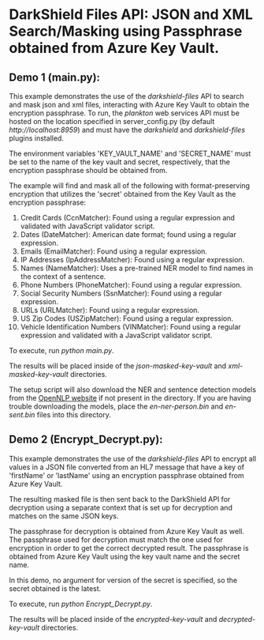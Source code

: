# DarkShield Files API: JSON and XML Search/Masking using Passphrase obtained from Azure Key Vault.
## Demo 1 (main.py):
This example demonstrates the use of the *darkshield-files* API to search and mask json
and xml files, interacting with Azure Key Vault to obtain the encryption passphrase. To run, the *plankton* web services API must be hosted on 
the location specified in server_config.py (by default *http://localhost:8959*) and must have the *darkshield* and *darkshield-files* plugins 
installed.

The environment variables 'KEY_VAULT_NAME' and 'SECRET_NAME' must be set to the name of
the key vault and secret, respectively, that the encryption passphrase should be obtained from.

The example will find and mask all of the following with format-preserving encryption 
that utilizes the 'secret' obtained from the Key Vault as the encryption passphrase:

1. Credit Cards (CcnMatcher): Found using a regular expression and validated with JavaScript validator script.
2. Dates (DateMatcher): American date format; found using a regular expression.
3. Emails (EmailMatcher): Found using a regular expression.
4. IP Addresses (IpAddressMatcher): Found using a regular expression.
5. Names (NameMatcher): Uses a pre-trained NER model to find names in the context of a sentence.
6. Phone Numbers (PhoneMatcher): Found using a regular expression.
7. Social Security Numbers (SsnMatcher): Found using a regular expression.
8. URLs (URLMatcher): Found using a regular expression.
9. US Zip Codes (USZipMatcher): Found using a regular expression.
10. Vehicle Identification Numbers (VINMatcher): Found using a regular expression and validated with a JavaScript validator script.


To execute, run *python main.py*.

The results will be placed inside of the *json-masked-key-vault* and *xml-masked-key-vault* directories.

The setup script will also download the NER and sentence detection models from the
[OpenNLP website](http://opennlp.sourceforge.net/models-1.5/) if not present in the
directory. If you are having trouble downloading the models, place the *en-ner-person.bin*
and *en-sent.bin* files into this directory.

## Demo 2 (Encrypt_Decrypt.py):
This example demonstrates the use of the *darkshield-files* API to encrypt all values in a JSON file converted from an HL7 message that have a key 
of 'firstName' or 'lastName' using an encryption passphrase obtained from Azure Key Vault.

The resulting masked file is then sent 
back to the DarkShield API for decryption using a separate context that is set up for decryption and matches on the same JSON keys. 

The passphrase for decryption is obtained from Azure Key Vault as well. The passphrase used for decryption must match the one used for 
encryption in order to get the correct decrypted result. The passphrase is obtained from Azure Key Vault using the key vault name 
and the secret name. 

In this demo, no argument for version of the secret is specified, so the secret obtained is the latest.

To execute, run *python Encrypt_Decrypt.py*.

The results will be placed inside of the *encrypted-key-vault* and *decrypted-key-vault* directories.
